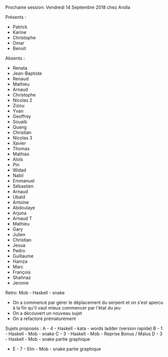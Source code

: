 Prochaine session: Vendredi 14 Septembre 2018 chez Arolla

Présents :
- Patrick
- Karine
- Christophe
- Omar
- Benoit

Absents :

- Renata
- Jean-Baptiste
- Renaud
- Mathieu
- Arnaud
- Christophe
- Nicolas 2
- Zizou
- Yvan
- Geoffrey
- Souaib
- Quang
- Christian
- Nicolas 3
- Xavier
- Thomas
- Mathias
- Aloïs
- Pin 
- Widad
- Nabil
- Emmanuel
- Sébastien
- Arnaud
- Ubald
- Antoine
- Abdoulaye
- Arjuna
- Arnaud T
- Mathieu
- Gary
- Julien
- Christian
- Jesua
- Pedro
- Guillaume
- Hamza
- Marc
- François
- Shahnaz
- Jerome


Retro: Mob - Haskell - snake
- On a commencé par gérer le déplacement du serpent et on s'est apercu à la fin qu'il vaut mieux commencer par l'état du jeu
- On a découvert un nouveau sujet
- On a refactoré prématurément


Sujets proposés :
A - 4 - Haskell - kata - words ladder (version rapide)
B - 1 - Haskell - Mob - snake
C - 3 - Haskell - Mob - Reprise Bonus / Malus
D - 3 - Haskell - Mob - snake partie graphique
* E - 7 - Elm - Mob - snake partie graphique





